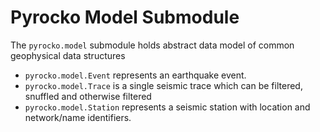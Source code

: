 # Pyrocko Model Submodule

The `pyrocko.model` submodule holds abstract data model of common geophysical data structures

* `pyrocko.model.Event` represents an earthquake event.
* `pyrocko.model.Trace` is a single seismic trace which can be filtered, snuffled and otherwise filtered
* `pyrocko.model.Station` represents a seismic station with location and network/name identifiers.

